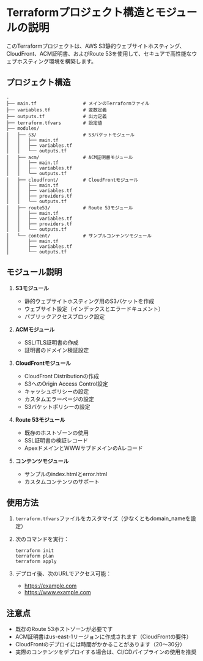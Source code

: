 # Terraformプロジェクト構造とモジュールの説明

このTerraformプロジェクトは、AWS S3静的ウェブサイトホスティング、CloudFront、ACM証明書、およびRoute 53を使用して、セキュアで高性能なウェブホスティング環境を構築します。  

## プロジェクト構造

```
.
├── main.tf                 # メインのTerraformファイル
├── variables.tf            # 変数定義
├── outputs.tf              # 出力定義
├── terraform.tfvars        # 設定値
├── modules/
│   ├── s3/                 # S3バケットモジュール
│   │   ├── main.tf
│   │   ├── variables.tf
│   │   └── outputs.tf
│   ├── acm/                # ACM証明書モジュール
│   │   ├── main.tf
│   │   ├── variables.tf
│   │   └── outputs.tf
│   ├── cloudfront/         # CloudFrontモジュール
│   │   ├── main.tf
│   │   ├── variables.tf
│   │   ├── providers.tf
│   │   └── outputs.tf
│   ├── route53/            # Route 53モジュール
│   │   ├── main.tf
│   │   ├── variables.tf
│   │   ├── providers.tf
│   │   └── outputs.tf
│   └── content/            # サンプルコンテンツモジュール
│       ├── main.tf
│       ├── variables.tf
│       └── outputs.tf
```

## モジュール説明

1. **S3モジュール**
   - 静的ウェブサイトホスティング用のS3バケットを作成
   - ウェブサイト設定（インデックスとエラードキュメント）
   - パブリックアクセスブロック設定

2. **ACMモジュール**
   - SSL/TLS証明書の作成
   - 証明書のドメイン検証設定

3. **CloudFrontモジュール**
   - CloudFront Distributionの作成
   - S3へのOrigin Access Control設定
   - キャッシュポリシーの設定
   - カスタムエラーページの設定
   - S3バケットポリシーの設定

4. **Route 53モジュール**
   - 既存のホストゾーンの使用
   - SSL証明書の検証レコード
   - ApexドメインとWWWサブドメインのAレコード

5. **コンテンツモジュール**
   - サンプルのindex.htmlとerror.html
   - カスタムコンテンツのサポート

## 使用方法

1. `terraform.tfvars`ファイルをカスタマイズ（少なくともdomain_nameを設定）
2. 次のコマンドを実行：
   ```
   terraform init
   terraform plan
   terraform apply
   ```

3. デプロイ後、次のURLでアクセス可能：
   - https://example.com
   - https://www.example.com

## 注意点

- 既存のRoute 53ホストゾーンが必要です
- ACM証明書はus-east-1リージョンに作成されます（CloudFrontの要件）
- CloudFrontのデプロイには時間がかかることがあります（20〜30分）
- 実際のコンテンツをデプロイする場合は、CI/CDパイプラインの使用を推奨

